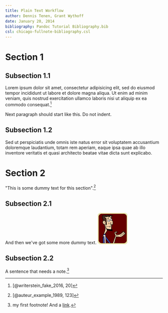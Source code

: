 ```yaml
---
title: Plain Text Workflow
author: Dennis Tenen, Grant Wythoff
date: January 20, 2014
bibliography: Pandoc Tutorial Bibliography.bib
csl: chicago-fullnote-bibliography.csl
---
```


# Section 1

## Subsection 1.1
Lorem ipsum dolor sit amet, consectetur adipisicing elit, sed do eiusmod tempor incididunt ut labore et dolore magna aliqua. Ut enim ad minim veniam, quis nostrud exercitation ullamco laboris nisi ut aliquip ex ea commodo consequat.[^1]

Next paragraph should start like this. Do not indent.

## Subsection 1.2
Sed ut perspiciatis unde omnis iste natus error sit voluptatem accusantium doloremque laudantium, totam rem aperiam, eaque  ipsa quae ab illo inventore veritatis et quasi architecto beatae vitae dicta sunt explicabo.

# Section 2
"This is some dummy text for this section".[^2]

## Subsection 2.1
And then we've got some more dummy text.
![Why Abe?](Dinger!.png)

## Subsection 2.2
A sentence that needs a note.[^3]

[^1]: [@writerstein_fake_2016, 20]
[^2]: [@auteur_example_1989, 123]
[^3]: my first footnote! And a [link](https://www.eff.org/).
